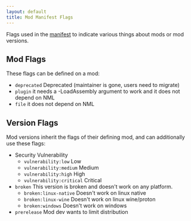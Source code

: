 ```yaml
---
layout: default
title: Mod Manifest Flags
---
```


Flags used in the [manifest](manifest) to indicate various things about mods or mod versions.

## Mod Flags

These flags can be defined on a mod:

- `deprecated` Deprecated (maintainer is gone, users need to migrate)
- `plugin` it needs a -LoadAssembly argument to work and it does not depend on NML
- `file` it does not depend on NML

## Version Flags

Mod versions inherit the flags of their defining mod, and can additionally use these flags:

- Security Vulnerability
  - `vulnerability:low` Low
  - `vulnerability:medium` Medium
  - `vulnerability:high` High
  - `vulnerability:critical` Critical
- `broken` This version is broken and doesn't work on any platform.
  - `broken:linux-native` Doesn't work on linux native
  - `broken:linux-wine` Doesn't work on linux wine/proton
  - `broken:windows` Doesn't work on windows
- `prerelease` Mod dev wants to limit distribution
